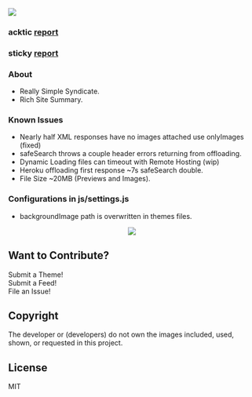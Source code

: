 <img src='https://img.shields.io/github/license/acktic/acktic.github.io?style=social'>

### acktic <a href='https://gtmetrix.com/reports/acktic.github.io/ZKQjuDMS/' target='_blank'>report</a>
### sticky <a href='https://gtmetrix.com/reports/acktic.github.io/83erNn7q/' target='_blank'>report</a>

### About
  - Really Simple Syndicate.
  - Rich Site Summary.

### Known Issues

* Nearly half XML responses have no images attached use onlyImages (fixed)
* safeSearch throws a couple header errors returning from offloading.
* Dynamic Loading files can timeout with Remote Hosting (wip)
* Heroku offloading first response ~7s safeSearch double.
* File Size ~20MB (Previews and Images).

### Configurations in js/settings.js

* backgroundImage path is overwritten in themes files.

<p align='center'><img src='screenshots/Preview.gif'></p>

Want to Contribute?
----

Submit a Theme!<br>
Submit a Feed!<br>
File an Issue!<br>

Copyright
----

The developer or (developers) do not own the images included, used, shown, or requested in this project.

License
----

MIT
